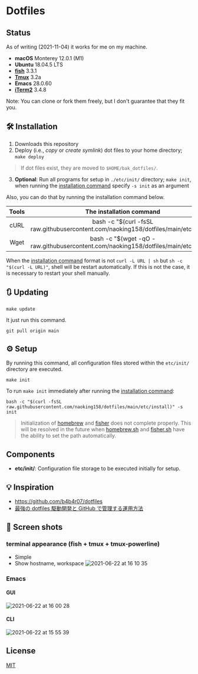 # Dotfiles

## Status

As of writing (2021-11-04) it works for me on my machine.
- **macOS** Monterey 12.0.1 (M1)
- **Ubuntu** 18.04.5 LTS
- **[fish](https://github.com/fish-shell/fish-shell)** 3.3.1
- **[Tmux](https://github.com/tmux/tmux/wiki)** 3.2a
- **Emacs** 28.0.60
- **[iTerm2](https://iterm2.com)** 3.4.8

Note: You can clone or fork them freely, but I don't guarantee that they fit you.


## 🛠️ Installation

1. Downloads this repository
2. Deploy (i.e., *copy* or *create symlink*) dot files to your home directory; `make deploy`
> If dot files exist, they are moved to `$HOME/bak_dotfiles/`.
3. **Optional**: Run all programs for setup in `./etc/init/` directory; `make init`, when running the [installation command](#oneliner) specify `-s init` as an argument

Also, you can do that by running the installation command below.

| Tools | <a name="oneliner">The installation command</a> |
|:-:|:-:|
| cURL | bash -c "$(curl -fsSL raw.githubusercontent.com/naoking158/dotfiles/main/etc/install)" |
| Wget | bash -c "$(wget -qO - raw.githubusercontent.com/naoking158/dotfiles/main/etc/install)" |

When the [installation command](#oneliner) format is not `curl -L URL | sh` but `sh -c "$(curl -L URL)"`, shell will be restart automatically. If this is not the case, it is necessary to restart your shell manually.


## 🔃 Updating

```console
make update
```

It just run this command.
```console
git pull origin main
```


## ⚙️ Setup

By running this command, all configuration files stored within the `etc/init/` directory are executed.
```console
make init
```

To run `make init` immediately after running the [installation command](#oneliner):
```console
bash -c "$(curl -fsSL raw.githubusercontent.com/naoking158/dotfiles/main/etc/install)" -s init 
```

> Initialization of [homebrew](https://brew.sh) and [fisher](https://github.com/jorgebucaran/fisher) does not complete properly. This will be resolved in the future when [homebrew.sh](etc/init/homebrew.sh) and [fisher.sh](etc/init/fisher.sh) have the ability to set the path automatically.


## Components

- **etc/init/**: Configuration file storage to be executed initially for setup.


## 💡 Inspiration

- <https://github.com/b4b4r07/dotfiles>
- [最強の dotfiles 駆動開発と GitHub で管理する運用方法](https://qiita.com/b4b4r07/items/b70178e021bef12cd4a2#fnref2)

## 📸 Screen shots

### terminal appearance (fish + tmux + tmux-powerline)
- Simple
- Show hostname, workspace
![ 2021-06-22 at 16 10 35](https://user-images.githubusercontent.com/29372455/122880004-7951c080-d374-11eb-90a1-6d97cfe6a9c2.png)


### Emacs
#### GUI
![ 2021-06-22 at 16 00 28](https://user-images.githubusercontent.com/29372455/122879165-8f12b600-d373-11eb-9a8e-3b7a1a004477.png)

#### CLI
![ 2021-06-22 at 15 55 39](https://user-images.githubusercontent.com/29372455/122879197-99cd4b00-d373-11eb-9eaa-e92e79fb76fb.png)


## License

[MIT](LICENSE)
